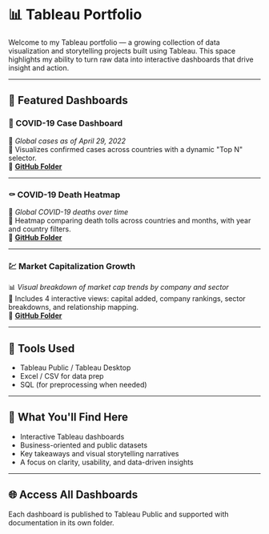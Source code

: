 # 📊 Tableau Portfolio

Welcome to my Tableau portfolio — a growing collection of data visualization and storytelling projects built using Tableau. This space highlights my ability to turn raw data into interactive dashboards that drive insight and action.

---

## 🚀 Featured Dashboards

### 🦠 COVID-19 Case Dashboard  
📅 *Global cases as of April 29, 2022*  
📌 Visualizes confirmed cases across countries with a dynamic "Top N" selector.  
📁 [**GitHub Folder**](./COVID-19%20Global%20Case%20Dashboard)

---

### ⚰️ COVID-19 Death Heatmap  
📅 *Global COVID-19 deaths over time*  
📌 Heatmap comparing death tolls across countries and months, with year and country filters.  
📁 [**GitHub Folder**](./COVID-19%20Global%20Death%20Trends%20Dashboard)

---

### 💹 Market Capitalization Growth  
📊 *Visual breakdown of market cap trends by company and sector*  
📌 Includes 4 interactive views: capital added, company rankings, sector breakdowns, and relationship mapping.  
📁 [**GitHub Folder**](./Market%20Capitalization%20Growth%20Analysis)

---

## 🧰 Tools Used

- Tableau Public / Tableau Desktop  
- Excel / CSV for data prep  
- SQL (for preprocessing when needed)

---

## 🧠 What You'll Find Here

- Interactive Tableau dashboards  
- Business-oriented and public datasets  
- Key takeaways and visual storytelling narratives  
- A focus on clarity, usability, and data-driven insights

---

## 🌐 Access All Dashboards

Each dashboard is published to Tableau Public and supported with documentation in its own folder.
